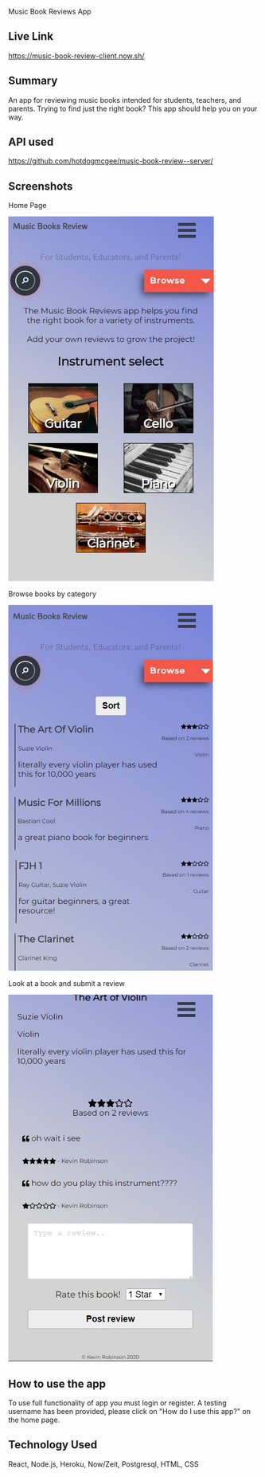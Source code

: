 Music Book Reviews App

## Live Link
https://music-book-review-client.now.sh/

## Summary
An app for reviewing music books intended for students, teachers, and parents.  Trying to find just the right book?  This app should help you on your way.

## API used

https://github.com/hotdogmcgee/music-book-review--server/

## Screenshots

Home Page

![home page](src/Assets/screenshots/homepage.jpg "home-page")

Browse books by category

![category page](src/Assets/screenshots/categorypage.jpg "category-page")

Look at a book and submit a review

![book page](src/Assets/screenshots/bookpage.jpg "book-page")

## How to use the app

To use full functionality of app you must login or register.  A testing username has been provided, please click on "How do I use this app?" on the home page.

## Technology Used

React, Node.js, Heroku, Now/Zeit, Postgresql, HTML, CSS
